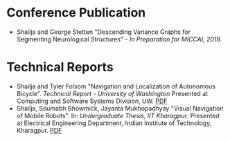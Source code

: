 
# Conference Publication
* Shailja and George Stetten "Descending Variance Graphs for Segmenting Neurological Structures" - _In Preparation for MICCAI, 2018._

# Technical Reports
* Shailja and Tyler Folsom "Navigation and Localization of Autonomous Bicycle". _Technical Report - University of Washington_  Presented at Computing and Software Systems Division, UW. [PDF](https://shailjasah.github.io/UW.pdf)
* Shailja, Soumabh Bhowmick, Jayanta Mukhopadhyay "Visual Navigation of Mobile Robots". In: _Undergraduate Thesis, IIT Kharagpur_. Presented at Electrical Engineering Department, Indian Institute of Technology, Kharagpur.  [PDF](https://shailjasah.github.io/IIT.pdf)

